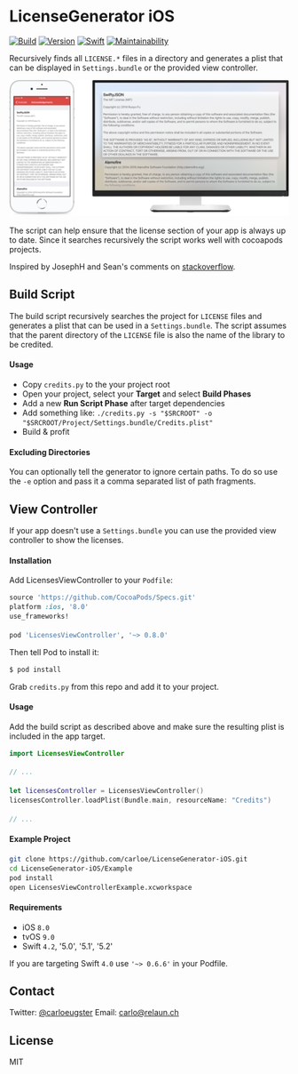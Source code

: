 # LicenseGenerator iOS

[![Build](https://img.shields.io/travis/carloe/LicenseGenerator-iOS.svg?style=flat)](https://travis-ci.org/carloe/LicenseGenerator-iOS)
[![Version](https://img.shields.io/cocoapods/v/LicensesViewController.svg?style=flat)](http://cocoapods.org/pods/LicensesViewController)
[![Swift](https://img.shields.io/badge/Swift-5.x-orange.svg?style=flat)](https://swift.org/blog/swift-5-released/)
[![Maintainability](https://api.codeclimate.com/v1/badges/eefaf4d31b8469ec893d/maintainability)](https://codeclimate.com/github/carloe/LicenseGenerator-iOS/maintainability)

Recursively finds all `LICENSE.*` files in a directory and generates a plist that can be displayed in `Settings.bundle` or the provided view controller.

![Screenshot](screenshot.png)

The script can help ensure that the license section of your app is always up to date. Since it searches recursively the script works well with cocoapods projects.

Inspired by JosephH and Sean's comments on [stackoverflow](http://stackoverflow.com/q/6428353).

## Build Script

The build script recursively searches the project for `LICENSE` files and generates a plist that can be used in a `Settings.bundle`. The script assumes that the parent directory of the `LICENSE` file is also the name of the library to be credited.

#### Usage

* Copy `credits.py` to the your project root
* Open your project, select your **Target** and select **Build Phases**
* Add a new **Run Script Phase** after target dependencies
* Add something like: `./credits.py -s "$SRCROOT" -o "$SRCROOT/Project/Settings.bundle/Credits.plist"`
* Build & profit

#### Excluding Directories
You can optionally tell the generator to ignore certain paths. To do so use the `-e` option and pass it a comma separated list of path fragments.

## View Controller
If your app doesn't use a `Settings.bundle` you can use the provided view controller to show the licenses.

#### Installation

Add LicensesViewController to your `Podfile`:

```ruby
source 'https://github.com/CocoaPods/Specs.git'
platform :ios, '8.0'
use_frameworks!

pod 'LicensesViewController', '~> 0.8.0'
```

Then tell Pod to install it:

```bash
$ pod install
```

Grab `credits.py` from this repo and add it to your project.

#### Usage

Add the build script as described above and make sure the resulting plist is included in the app target.

```swift
import LicensesViewController

// ...

let licensesController = LicensesViewController()
licensesController.loadPlist(Bundle.main, resourceName: "Credits")

// ...
```

#### Example Project

```bash
git clone https://github.com/carloe/LicenseGenerator-iOS.git
cd LicenseGenerator-iOS/Example
pod install
open LicensesViewControllerExample.xcworkspace
```

#### Requirements
* iOS `8.0`
* tvOS `9.0`
* Swift `4.2`, '5.0', '5.1', '5.2'

If you are targeting Swift `4.0` use `'~> 0.6.6'` in your Podfile.

## Contact
Twitter: [@carloeugster](https://twitter.com/carloeugster)
Email: [carlo@relaun.ch](mailto:carlo@relaun.ch)

## License
MIT
